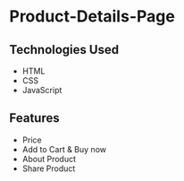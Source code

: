 # Product-Details-Page

## Technologies Used
- HTML
- CSS
- JavaScript

## Features
- Price
- Add to Cart & Buy now
- About Product
- Share Product
